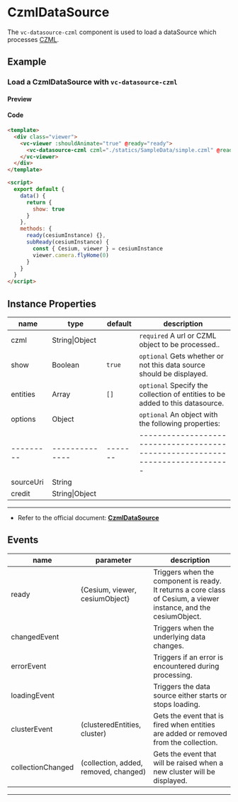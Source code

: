 # CzmlDataSource

The `vc-datasource-czml` component is used to load a dataSource which processes [CZML](https://github.com/AnalyticalGraphicsInc/czml-writer/wiki/CZML-Guide).

## Example

### Load a CzmlDataSource with `vc-datasource-czml`

#### Preview

<doc-preview>
  <template>
    <div class="viewer">
      <vc-viewer :shouldAnimate="true" @ready="ready">
        <vc-datasource-czml czml="./statics/SampleData/simple.czml" @ready="subReady" :show="show"></vc-datasource-czml>
      </vc-viewer>
    </div>
  </template>

  <script>
    export default {
      data() {
        return {
          show: true
        }
      },
      methods: {
        ready(cesiumInstance) {},
        subReady(cesiumInstance) {
          const { Cesium, viewer } = cesiumInstance
          viewer.camera.flyHome(0)
        }
      }
    }
  </script>
</doc-preview>

#### Code

```html
<template>
  <div class="viewer">
    <vc-viewer :shouldAnimate="true" @ready="ready">
      <vc-datasource-czml czml="./statics/SampleData/simple.czml" @ready="subReady" :show="show"></vc-datasource-czml>
    </vc-viewer>
  </div>
</template>

<script>
  export default {
    data() {
      return {
        show: true
      }
    },
    methods: {
      ready(cesiumInstance) {},
      subReady(cesiumInstance) {
        const { Cesium, viewer } = cesiumInstance
        viewer.camera.flyHome(0)
      }
    }
  }
</script>
```

## Instance Properties

| name      | type           | default | description                                                                   |
| --------- | -------------- | ------- | ----------------------------------------------------------------------------- |
| czml      | String\|Object |         | `required` A url or CZML object to be processed..                             |
| show      | Boolean        | `true`  | `optional` Gets whether or not this data source should be displayed.          |
| entities  | Array          | `[]`    | `optional` Specify the collection of entities to be added to this datasource. |
| options   | Object         |         | `optional` An object with the following properties:                           |
| --------- | -------------- | ------- | ----------------------------------------------------------------------------- |
| sourceUri | String         |         |                                                                               |
| credit    | String\|Object |         |                                                                               |

---

- Refer to the official document: **[CzmlDataSource](https://cesium.com/docs/cesiumjs-ref-doc/CzmlDataSource.html)**

## Events

<!-- prettier-ignore -->
| name | parameter | description |
| ---- | --------- | ----------- |
| ready | {Cesium, viewer, cesiumObject} | Triggers when the component is ready. It returns a core class of Cesium, a viewer instance, and the cesiumObject. |
| changedEvent | | Triggers when the underlying data changes. |
| errorEvent | | Triggers if an error is encountered during processing. |
| loadingEvent | | Triggers the data source either starts or stops loading. |
| clusterEvent | (clusteredEntities, cluster) | Gets the event that is fired when entities are added or removed from the collection.|
| collectionChanged | (collection, added, removed, changed) | Gets the event that will be raised when a new cluster will be displayed.|

---
